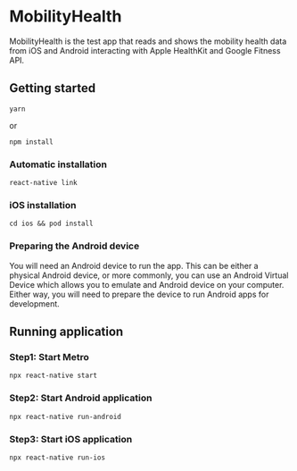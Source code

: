 # MobilityHealth

MobilityHealth is the test app that reads and shows the mobility health data from iOS and Android interacting with Apple HealthKit and Google Fitness API.

## Getting started

`yarn`

or 

`npm install`

### Automatic installation

`react-native link`

### iOS installation

`cd ios && pod install`

### Preparing the Android device

You will need an Android device to run the app. This can be either a physical Android device, or more commonly, you can use an Android Virtual Device which allows you to emulate and Android device on your computer.
Either way, you will need to prepare the device to run Android apps for development.

## Running application

### Step1: Start Metro

`npx react-native start`

### Step2: Start Android application

`npx react-native run-android`

### Step3: Start iOS application

`npx react-native run-ios`

